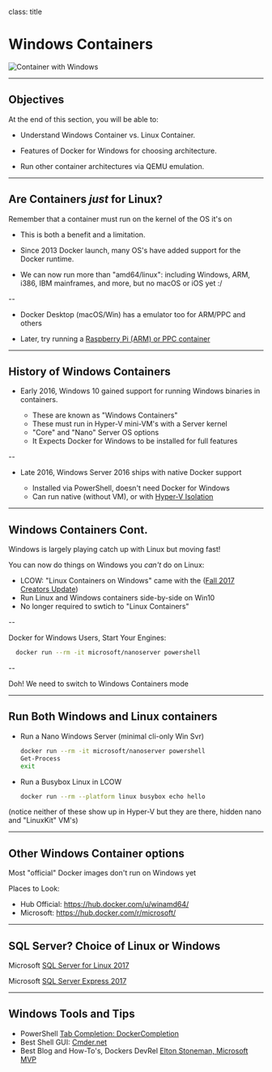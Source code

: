 class: title

# Windows Containers

![Container with Windows](images/windows-containers.jpg)

---

## Objectives

At the end of this section, you will be able to:

* Understand Windows Container vs. Linux Container.

* Features of Docker for Windows for choosing architecture.

* Run other container architectures via QEMU emulation.

---

## Are Containers *just* for Linux?

Remember that a container must run on the kernel of the OS it's on

  - This is both a benefit and a limitation. 
  
  - Since 2013 Docker launch, many OS's have added support for the Docker runtime.

  - We can now run more than "amd64/linux": including Windows, ARM, i386, IBM mainframes, and more, but no macOS or iOS yet :/

--

  - Docker Desktop (macOS/Win) has a emulator too for ARM/PPC and others
  
  - Later, try running a [Raspberry Pi (ARM) or PPC container](https://docs.docker.com/docker-for-mac/multi-arch/)

---

## History of Windows Containers

- Early 2016, Windows 10 gained support for running Windows binaries in containers.

  - These are known as "Windows Containers"
  - These must run in Hyper-V mini-VM's with a Server kernel 
  - "Core" and "Nano" Server OS options
  - It Expects Docker for Windows to be installed for full features

--

- Late 2016, Windows Server 2016 ships with native Docker support

  - Installed via PowerShell, doesn't need Docker for Windows
  - Can run native (without VM), or with [Hyper-V Isolation](https://docs.microsoft.com/en-us/virtualization/windowscontainers/manage-containers/hyperv-container)

---

## Windows Containers Cont.

Windows is largely playing catch up with Linux but moving fast!

You can now do things on Windows you *can't* do on Linux:

  - LCOW: "Linux Containers on Windows" came with the ([Fall 2017 Creators Update](https://blog.docker.com/2018/02/docker-for-windows-18-02-with-windows-10-fall-creators-update/))
  - Run Linux and Windows containers side-by-side on Win10
  - No longer required to swtich to "Linux Containers"

--

Docker for Windows Users, Start Your Engines:

  ```bash
    docker run --rm -it microsoft/nanoserver powershell
  ```

--

Doh! We need to switch to Windows Containers mode

---

## Run Both Windows and Linux containers

- Run a Nano Windows Server (minimal cli-only Win Svr)

  ```bash
  docker run --rm -it microsoft/nanoserver powershell
  Get-Process
  exit
  ```

- Run a Busybox Linux in LCOW


  ```bash
  docker run --rm --platform linux busybox echo hello
  ```

(notice neither of these show up in Hyper-V but they are there, hidden nano and "LinuxKit" VM's)

---

## Other Windows Container options

Most "official" Docker images don't run on Windows yet

Places to Look:
  - Hub Official: https://hub.docker.com/u/winamd64/ 
  - Microsoft: https://hub.docker.com/r/microsoft/

---

## SQL Server? Choice of Linux or Windows

Microsoft [SQL Server for Linux 2017](https://hub.docker.com/r/microsoft/mssql-server-linux/)

Microsoft [SQL Server Express 2017](https://hub.docker.com/r/microsoft/mssql-server-windows-express/)

---

## Windows Tools and Tips

- PowerShell [Tab Completion: DockerCompletion](https://github.com/matt9ucci/DockerCompletion)
- Best Shell GUI: [Cmder.net](http://cmder.net/)
- Best Blog and How-To's, Dockers DevRel [Elton Stoneman, Microsoft MVP](https://blog.sixeyed.com/)
